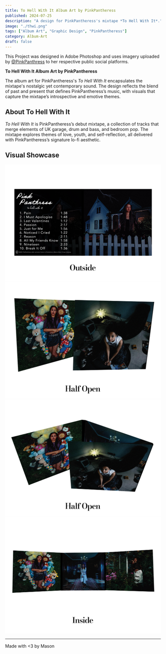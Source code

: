 ```yaml
---
title: To Hell With It Album Art by PinkPantheress  
published: 2024-07-25  
description: "A design for PinkPantheress's mixtape *To Hell With It*."  
image: "./thwi.png"  
tags: ["Album Art", "Graphic Design", "PinkPantheress"]  
category: Album-Art  
draft: false
---
```

This Project was designed in Adobe Photoshop and uses imagery uploaded by [@PinkPanthress](https://www.instagram.com/pinkpantheress/?hl=en) to her respective public social platforms.

**To Hell With It Album Art by PinkPantheress**

The album art for PinkPantheress's *To Hell With It* encapsulates the mixtape's nostalgic yet contemporary sound. The design reflects the blend of past and present that defines PinkPantheress’s music, with visuals that capture the mixtape’s introspective and emotive themes.

## About To Hell With It

*To Hell With It* is PinkPantheress’s debut mixtape, a collection of tracks that merge elements of UK garage, drum and bass, and bedroom pop. The mixtape explores themes of love, youth, and self-reflection, all delivered with PinkPantheress’s signature lo-fi aesthetic.

## Visual Showcase

![Outside](https://github.com/11ason/Sitefiles/blob/main/thwi-cd-sleeve-outside-cover-preview.png?raw=true)
![Half Open Front](https://github.com/11ason/Sitefiles/blob/main/thwi-cd-sleeve-half-open-front-cover-preview.png?raw=true)
![Half Open Top](https://github.com/11ason/Sitefiles/blob/main/thwi-cd-sleeve-half-open-top-cover-preview.png?raw=true)
![Inside](https://github.com/11ason/Sitefiles/blob/main/thwi-cd-sleeve-inside-cover-preview.png?raw=true)

---

Made with <3 by Mason
